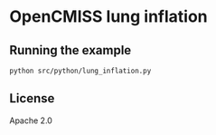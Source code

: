 # OpenCMISS lung inflation

## Running the example

    python src/python/lung_inflation.py

## License

Apache 2.0
